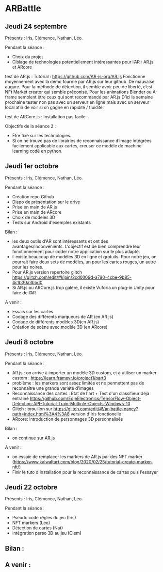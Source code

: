 # ARBattle

## Jeudi 24 septembre
Présents : Iris, Clémence, Nathan, Léo.

Pendant la séance :
- Choix du projet
- Ciblage de technologies potentiellement intéressantes pour l’AR : AR.js et ARcore

test de AR.js :
Tutorial : https://github.com/AR-js-org/AR.js
Fonctionne moyennement avec la démo fournie par AR.js sur leur github. De mauvaise augure. 
Pour la méthode de détection, il semble avoir peu de liberté, c’est NFt Market creator qui semble préconisé. 
Pour les animations Blender ou A-frame semblent être ceux qui sont recommandé par AR.js 
D’ici la semaine prochaine tester non pas avec un serveur en ligne mais avec un serveur local afin de voir si on gagne en rapidité / fluidité.

test de ARCore.js : 
Installation pas facile.

Objectifs de la séance 2 :
- Être fixé sur les technologies.
- Si on ne trouve pas de librairies de reconnaissance d’image intégrées facilement applicable aux cartes, creuser ce modèle de machine learning codé en python. 


## Jeudi 1er octobre
Présents : Iris, Clémence, Nathan, Léo.

Pendant la séance :
- Création repo Github
- Diapo de présentation sur le drive
- Prise en main de AR.js 
- Prise en main de ARcore
- Choix de modèles 3D
- Tests sur Android d'exemples existants

Bilan :
- les deux outils d'AR sont intéressants et ont des avantages/inconvénients. L'objectif est de bien comprendre leur fonctionnement pour coder notre application sur le plus adapté.
- il existe beaucoup de modèles 3D en ligne et gratuits. Pour notre jeu, on pourrait faire deux sets de modèles, un pour les cartes rouges, un autre pour les noires.
- Pour AR.js version repertoire glitch https://glitch.com/edit/#!/join/2cd0009d-a790-4cbe-9b85-4c1b30a3bbd0
- Si AR.js ou ARCore.js trop galère, il existe Vuforia un plug-in Unity pour faire de l’AR

A venir :
- Essais sur les cartes
- Codage des différents marqueurs de AR (en AR.js)
- Codage de différents modèles 3D(en AR.js)
- Création de scène avec modèle 3D (en ARcore)

## Jeudi 8 octobre
Présents : Iris, Clémence, Nathan, Léo.

Pendant la séance :
  - AR.js : on arrive à importer un modèle 3D custom, et à utiliser un marker custom : https://learn.framevr.io/project1/part3
  - problème : les markers sont assez limités et ne permettent pas de reconnaître une grande variété d'images
  - Reconnaissance des cartes : Etat de l'art + Test d'un classifieur déjà entrainé https://github.com/EdjeElectronics/TensorFlow-Object-Detection-API-Tutorial-Train-Multiple-Objects-Windows-10
  - Glitch : brouillon sur https://glitch.com/edit/#!/ar-battle-nancy?path=index.html%3A4%3A8
             version d'Iris fonctionelle : 
  - ARcore: introduction de personnages 3D personnalisés             
             
Bilan :
  - on continue sur AR.js
  
  
A venir :
  - on essaie de remplacer les markers de AR.js par des NFT marker (https://www.kalwaltart.com/blog/2020/02/25/tutorial-create-marker-nft/)
  - Finir le tuto d'installation pour la reconnaissance de cartes puis l'essayer

## Jeudi 22 octobre
Présents : Iris, Clémence, Nathan, Léo.

Pendant la séance :
  - Pseudo code règles du jeu (Iris)
  - NFT markers (Leo)
  - Détection de cartes (Nat)
  - Intégration perso 3D au jeu (Clem)
             
Bilan :
  - 
  
  
A venir :
  - 
